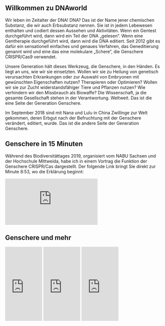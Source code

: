 ## Willkommen zu DNAworld

Wir leben im Zeitalter der DNA! DNA? Das ist der Name jener chemischen Substanz, die wir auch Erbsubstanz nennen. Sie ist in jedem Lebewesen enthalten und codiert dessen Aussehen und Aktivitäten. Wenn ein Gentest durchgeführt wird, dann wird ein Teil der DNA „gelesen“. Wenn eine Gentherapie durchgeführt wird, dann wird die DNA editiert. Seit 2012 gibt es dafür ein sensationell einfaches und genaues Verfahren, das Geneditierung genannt wird und eine das eine molekulare „Schere“, die Genschere CRISPR/Cas9 verwendet.

Unsere Generation hält dieses Werkzeug, die Genschere, in den Händen. Es liegt an uns, wie wir sie einsetzten. Wollen wir sie zu Heilung von genetisch verursachten Erkrankungen oder zur Auswahl von Embryonen mit gewünschten Eigenschaften nutzen? Therapieren oder Optimieren? Wollen wir sie zur Zucht widerstandsfähiger Tiere und Pflanzen nutzen? Wie verhindern wir den Missbrauch als Biowaffe? Die Wissenschaft, ja die gesamte Gesellschaft stehen in der Verantwortung. Weltweit. Das ist die eine Seite der Generation Genschere.

Im September 2018 sind mit Nana und Lulu in China Zwillinge zur Welt gekommen, deren Erbgut nach der Befruchtung mit der Genschere verändert, editiert, wurde. Das ist die andere Seite der Generation Genschere.

## Genschere in 15 Minuten
Während des Biodiversitättages 2019, organisiert vom NABU Sachsen und der Hochschule Mittweida, habe ich in einem Vortrag die Funktion der Genschere CRISPR/Cas dargestellt. Der folgende Link bringt Sie direkt zur Minute 8:53, wo die Erklärung beginnt:

<iframe src="https://www.youtube.com/embed/3LYFxALSOdg" title="YouTube video player" frameborder="0" allow="accelerometer; autoplay; clipboard-write; encrypted-media; gyroscope; picture-in-picture" allowfullscreen></iframe>

## Genschere und mehr

<iframe type="text/html" width="120" height="240" frameborder="0" allowfullscreen style="max-width:100%" src="https://lesen.amazon.de/kp/card?asin=B08174WG2N&preview=inline&linkCode=kpe&ref_=cm_sw_r_kb_dp_et16FbDEXKAT8&tag=wwwbiowassers-21" ></iframe>

<iframe type="text/html" width="120" height="240" frameborder="0" allowfullscreen style="max-width:100%" src="https://lesen.amazon.de/kp/card?asin= B07MCDX7RL&preview=inline&linkCode=kpe&ref_=cm_sw_r_kb_dp_Fw16FbX85301K&tag=wwwbiowassers-21" ></iframe>

<iframe type="text/html" width="120" height="240" frameborder="0" allowfullscreen style="max-width:100%" src="https://lesen.amazon.de/kp/card?asin= 3527717463&preview=inline&linkCode=kpe&ref_=cm_sw_r_kb_dp_Fw16FbX85301K&tag=wwwbiowassers-21" ></iframe>
